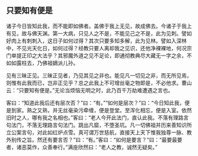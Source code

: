 ##  只要知有便是

诸子今日皆知此我，而不能即如佛者。盖佛于我上无见，故成佛去。今诸子于我上有见，故与佛天渊。第一大病，只见人之不是，不能见己之不是，此为见刺。譬如好肉上有刺刺入，这日子如何过得？其次只要多知多解，此为见林。譬如入深林中，不见光天化日，如何过得？经教只要人离却我之见识，还他净裸裸地，何况宗门单提正印之大法乎？其邪魔外道之见不足论，即通彻教典尽大藏无一字之余，不如如露柱去，乃佛祖嫡派儿孙。

见有三昧正见。三昧正见者，乃见其见之非也。能见凡一切见之非，而无所见焉，则惟有此我而已，岂非正见乎？总之此我上不可增丝毫之物即是，不必他求。曹山云：“只要知有便是。”无论当烦恼无明之时，此乃百千万劫难遭遇之言也。

客曰：“知道此我后还有层次否？”曰：“有。”“如何是层次？”曰：“今日知此我，便是到家。熟之又熟，并无丝毫染污牵缠，便是登堂。至浑化相忘，便是入室。依然旧时之人，哪有我之名相也。”客曰：“老人今开此法门，直认此我。不落有理路言句法门，不落无理路言句法门。跳出凡窟，不堕圣坑。凡一切佛祖并历来善知识所立公案言句，对此如红炉点雪。真可谓万世慈航，直接天上天下惟我独尊一脉、教外别传之旨。然还有要言否？”曰：“有。”客曰：“如何是要言？”曰：“最要最要者，诸恶莫作，众善奉行。”满座欣然曰：“老人之教，诚然无疑矣。”
